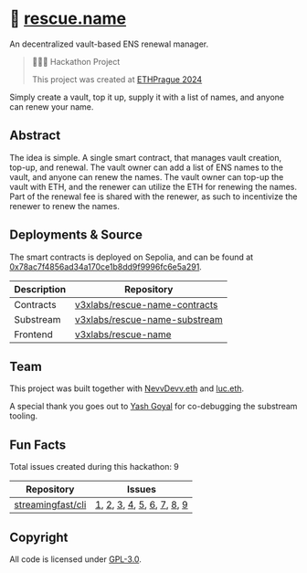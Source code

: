 # 🛟 [rescue.name](https://rescue.name)

An decentralized vault-based ENS renewal manager.

> 👷🏽‍♀️ Hackathon Project
>
> This project was created at [ETHPrague 2024](https://ethprague.com)

Simply create a vault, top it up, supply it with a list of names, and anyone can renew your name.

## Abstract

The idea is simple. A single smart contract, that manages vault creation, top-up, and renewal. The vault owner can add a list of ENS names to the vault, and anyone can renew the names. The vault owner can top-up the vault with ETH, and the renewer can utilize the ETH for renewing the names. Part of the renewal fee is shared with the renewer, as such to incentivize the renewer to renew the names.

## Deployments & Source

The smart contracts is deployed on Sepolia, and can be found at [0x78ac7f4856ad34a170ce1b8dd9f9996fc6e5a291](https://sepolia.etherscan.io/address/0x78ac7f4856ad34a170ce1b8dd9f9996fc6e5a291).

| Description | Repository                                                                        |
| ----------- | --------------------------------------------------------------------------------- |
| Contracts   | [v3xlabs/rescue-name-contracts](https://github.com/v3xlabs/rescue-name-contracts) |
| Substream   | [v3xlabs/rescue-name-substream](https://github.com/v3xlabs/rescue-name-substream) |
| Frontend    | [v3xlabs/rescue-name](https://github.com/v3xlabs/rescue-name)                     |

## Team

This project was built together with [NevvDevv.eth](https://github.com/JustAnotherDevv) and [luc.eth](https://github.com/lucemans).

A special thank you goes out to [Yash Goyal](https://github.com/yashgo0018) for co-debugging the substream tooling.

## Fun Facts

Total issues created during this hackathon: 9

| Repository                                                | Issues                                                                                                                                                                                                                                                                                                                                                                                                                                                                             |
| --------------------------------------------------------- | ---------------------------------------------------------------------------------------------------------------------------------------------------------------------------------------------------------------------------------------------------------------------------------------------------------------------------------------------------------------------------------------------------------------------------------------------------------------------------------- |
| [streamingfast/cli](https://github.com/streamingfast/cli) | [1](https://github.com/streamingfast/cli/issues/1), [2](https://github.com/streamingfast/cli/issues/2), [3](https://github.com/streamingfast/cli/issues/3), [4](https://github.com/streamingfast/cli/issues/4), [5](https://github.com/streamingfast/cli/issues/5), [6](https://github.com/streamingfast/cli/issues/6), [7](https://github.com/streamingfast/cli/issues/7), [8](https://github.com/streamingfast/cli/issues/8), [9](https://github.com/streamingfast/cli/issues/9) |

## Copyright

All code is licensed under [GPL-3.0](./LICENSE).
